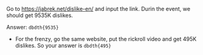 Go to https://jabrek.net/dislike-en/ and input the link. Durin the event, we should get 9535K dislikes.

Answer: `dbdth{9535}`

- For the frenzy, go the same website, put the rickroll video and get 495K dislikes. So your answer is `dbdth{495}`
